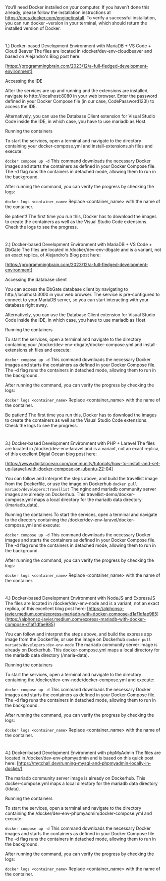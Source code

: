 You’ll need Docker installed on your computer. If you haven’t done this already, please follow the installation instructions at https://docs.docker.com/engine/install. To verify a successful installation, you can run docker –version in your terminal, which should return the installed version of Docker.
#
1.) Docker-based Development Environment with MariaDB + VS Code + Cloud Beaver
The files are located in /docker/dev-env-cloudbeaver and based on Alejandro's Blog post here: 

[https://programmingbrain.com/2023/12/a-full-fledged-development-environment]

Accessing the IDE

After the services are up and running and the extensions are installed, navigate to http://localhost:8080 in your web browser. Enter the password defined in your Docker Compose file (in our case, CodePassword123!) to access the IDE.

Alternatively, you can use the Database Client extension for Visual Studio Code inside the IDE, in which case, you have to use mariadb as Host.

Running the containers

To start the services, open a terminal and navigate to the directory containing your docker-compose.yml and install-extensions.sh files and execute:

`docker compose up -d`
This command downloads the necessary Docker images and starts the containers as defined in your Docker Compose file. The -d flag runs the containers in detached mode, allowing them to run in the background.

After running the command, you can verify the progress by checking the logs:

`docker logs <container_name>`
Replace <container_name> with the name of the container.

Be patient! The first time you run this, Docker has to download the images to create the containers as well as the Visual Studio Code extensions. Check the logs to see the progress.
#
2.) Docker-based Development Environment with MariaDB + VS Code + DbGate
The files are located in /docker/dev-env-dbgate and is a variant, not an exact replica, of Alejandro's Blog post here: 

[https://programmingbrain.com/2023/12/a-full-fledged-development-environment]

Accessing the database client

You can access the DbGate database client by navigating to http://localhost:3000 in your web browser. The service is pre-configured to connect to your MariaDB server, so you can start interacting with your database right away.

Alternatively, you can use the Database Client extension for Visual Studio Code inside the IDE, in which case, you have to use mariadb as Host.

Running the containers

To start the services, open a terminal and navigate to the directory containing your /docker/dev-env-dbgate/docker-compose.yml and install-extensions.sh files and execute:

`docker compose up -d`
This command downloads the necessary Docker images and starts the containers as defined in your Docker Compose file. The -d flag runs the containers in detached mode, allowing them to run in the background.

After running the command, you can verify the progress by checking the logs:

`docker logs <container_name>`
Replace <container_name> with the name of the container.

Be patient! The first time you run this, Docker has to download the images to create the containers as well as the Visual Studio Code extensions. Check the logs to see the progress.
#
3.) Docker-based Development Environment with PHP + Laravel
The files are located in /docker/dev-env-laravel and is a variant, not an exact replica, of this excellent Digial Ocean blog post here: 

[https://www.digitalocean.com/community/tutorials/how-to-install-and-set-up-laravel-with-docker-compose-on-ubuntu-22-04]

You can follow and interpret the steps above, and build the travellist image from the Dockerfile, or use the image on Dockerhub
`docker pull mariadb/developers:travellist`
The nginx and mariadb community server images are already on Dockerhub. This travellist-demo/docker-compose.yml maps a local directory for the mariadb data directory (/mariadb_data).

Running the containers
To start the services, open a terminal and navigate to the directory containing the /docker/dev-env-laravel/docker-compose.yml and execute:

`docker compose up -d`
This command downloads the necessary Docker images and starts the containers as defined in your Docker Compose file. The -d flag runs the containers in detached mode, allowing them to run in the background.

After running the command, you can verify the progress by checking the logs:

`docker logs <container_name>`
Replace <container_name> with the name of the container.

#
4.) Docker-based Development Environment with NodeJS and ExpressJS
The files are located in /docker/dev-env-node and is a variant, not an exact replica, of this excellent blog post here: 
[https://alphonso-javier.medium.com/express-mariadb-with-docker-compose-d1af1dfae985](https://alphonso-javier.medium.com/express-mariadb-with-docker-compose-d1af1dfae985)

You can follow and interpret the steps above, and build the express app image from the Dockerfile, or use the image on Dockerhub
`docker pull mariadb/developers:dev-env-node`
The mariadb community server image is already on Dockerhub. This docker-compose.yml maps a local directory for the mariadb data directory (/maria-data).

Running the containers

To start the services, open a terminal and navigate to the directory containing the /docker/dev-env-node/docker-compose.yml and execute:

`docker compose up -d`
This command downloads the necessary Docker images and starts the containers as defined in your Docker Compose file. The -d flag runs the containers in detached mode, allowing them to run in the background.

After running the command, you can verify the progress by checking the logs:

`docker logs <container_name>`
Replace <container_name> with the name of the container.

#
4.) Docker-based Development Environment with phpMyAdmin
The files are located in /docker/dev-env-phpmyadmin and is based on this quick post here: 
[https://mytchall.dev/running-mysql-and-phpmyadmin-locally-in-docker/]

The mariadb community server image is already on Dockerhub.  This docker-compose.yml maps a local directory for the mariadb data directory (/data).

Running the containers

To start the services, open a terminal and navigate to the directory containing the /docker/dev-env-phpmyadmin/docker-compose.yml and execute:

`docker compose up -d`
This command downloads the necessary Docker images and starts the containers as defined in your Docker Compose file. The -d flag runs the containers in detached mode, allowing them to run in the background.

After running the command, you can verify the progress by checking the logs:

`docker logs <container_name>`
Replace <container_name> with the name of the container.
